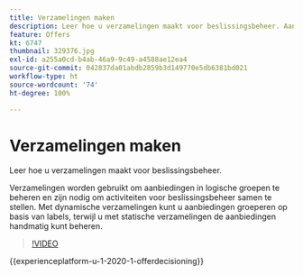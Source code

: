 ```yaml
---
title: Verzamelingen maken
description: Leer hoe u verzamelingen maakt voor beslissingsbeheer. Aan verzamelingen zijn regels verbonden om u te helpen ze alleen aan relevante klanten te tonen.
feature: Offers
kt: 6747
thumbnail: 329376.jpg
exl-id: a255a0cd-b4ab-46a9-9c49-a4588ae12ea4
source-git-commit: 042837da01abdb2859b3d149770e5db6381bd021
workflow-type: ht
source-wordcount: '74'
ht-degree: 100%

---
```


# Verzamelingen maken

Leer hoe u verzamelingen maakt voor beslissingsbeheer.

Verzamelingen worden gebruikt om aanbiedingen in logische groepen te beheren en zijn nodig om activiteiten voor beslissingsbeheer samen te stellen. Met dynamische verzamelingen kunt u aanbiedingen groeperen op basis van labels, terwijl u met statische verzamelingen de aanbiedingen handmatig kunt beheren.

>[!VIDEO](https://video.tv.adobe.com/v/329376?quality=12&learn=on)

{{experienceplatform-u-1-2020-1-offerdecisioning}}